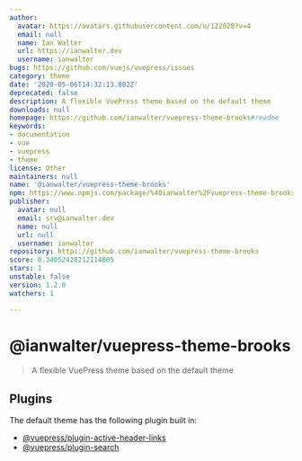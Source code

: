 ```yaml
---
author:
  avatar: https://avatars.githubusercontent.com/u/122028?v=4
  email: null
  name: Ian Walter
  url: https://ianwalter.dev
  username: ianwalter
bugs: https://github.com/vuejs/vuepress/issues
category: theme
date: '2020-05-06T14:32:13.802Z'
deprecated: false
description: A flexible VuePress theme based on the default theme
downloads: null
homepage: https://github.com/ianwalter/vuepress-theme-brooks#readme
keywords:
- documentation
- vue
- vuepress
- theme
license: Other
maintainers: null
name: '@ianwalter/vuepress-theme-brooks'
npm: https://www.npmjs.com/package/%40ianwalter%2Fvuepress-theme-brooks
publisher:
  avatar: null
  email: srv@ianwalter.dev
  name: null
  url: null
  username: ianwalter
repository: https://github.com/ianwalter/vuepress-theme-brooks
score: 0.34052428212114805
stars: 1
unstable: false
version: 1.2.0
watchers: 1

---
```


# @ianwalter/vuepress-theme-brooks
> A flexible VuePress theme based on the default theme

## Plugins

The default theme has the following plugin built in:

- [@vuepress/plugin-active-header-links](https://github.com/vuejs/vuepress/tree/master/packages/@vuepress/plugin-active-header-links)
- [@vuepress/plugin-search](https://github.com/vuejs/vuepress/tree/master/packages/%40vuepress/plugin-search)
